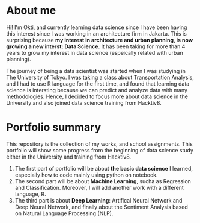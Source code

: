 # About me
Hi! I'm Okti, and currently learning data science since I have been having this interest since I was working in an architecture firm in Jakarta. This is surprising because **my interest in architecture and urban planning, is now growing a new interst: Data Science**. It has been taking for more than 4 years to grow my interest in data science (espeically related with urban planning).

The journey of being a data scientist was started when I was studying in The University of Tokyo. I was taking a class about Transportation Analysis, and I had to use R language for the first time, and found that learning data science is intersting because we can predict and analyze data with many methodologies. Hence, I decided to focus more about data science in the University and also joined data science training from Hacktiv8. 

# Portfolio summary
This repository is the collection of my works, and school assignments. This portfolio will show some progress from the beginning of data science study either in the University and training from Hacktiv8.
1. The first part of portfolio will be about **the basic data science** I learned, especially how to code mainly using python on notebook.
2. The second part will be about **Machine Learning**, sucha as Regression and Classification. Moreover, I will add another work with a different language, R.
3. The third part is about **Deep Learning**: Artifical Neural Network and Deep Neural Network, and finally about the Sentiment Analysis based on Natural Language Processing (NLP).
